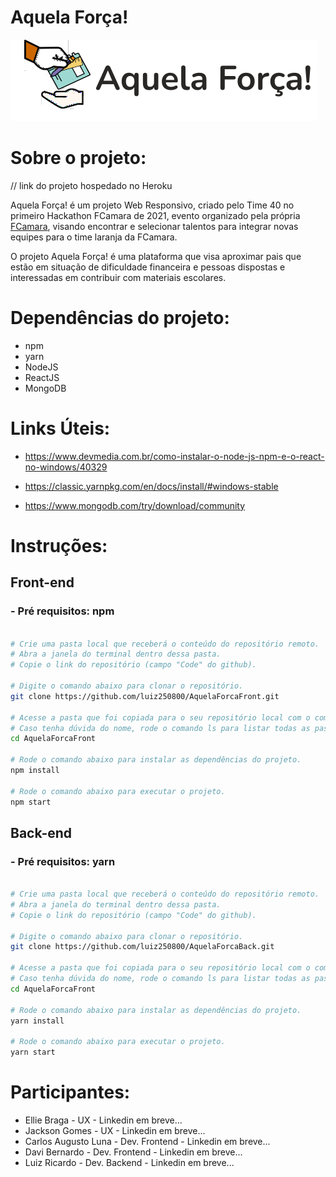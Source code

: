 
# Aquela Força!

![Logo](https://github.com/luiz250800/AquelaForcaFront/blob/main/src/images/imgLogoPerfil.svg)


# Sobre o projeto:
// link do projeto hospedado no Heroku

Aquela Força! é um projeto Web Responsivo, criado pelo Time 40 no primeiro Hackathon FCamara de 2021, evento organizado pela própria [FCamara](https://www.fcamara.com.br/), visando encontrar e selecionar talentos para integrar novas equipes para o time laranja da FCamara.

O projeto Aquela Força! é uma plataforma que visa aproximar pais que estão em situação de dificuldade financeira e pessoas dispostas e interessadas em contribuir com materiais escolares.


# Dependências do projeto:

- npm
- yarn
- NodeJS
- ReactJS
- MongoDB

# Links Úteis:

- https://www.devmedia.com.br/como-instalar-o-node-js-npm-e-o-react-no-windows/40329

- https://classic.yarnpkg.com/en/docs/install/#windows-stable

- https://www.mongodb.com/try/download/community

# Instruções:

## Front-end
### - Pré requisitos: npm
```bash

# Crie uma pasta local que receberá o conteúdo do repositório remoto.
# Abra a janela do terminal dentro dessa pasta.
# Copie o link do repositório (campo "Code" do github).

# Digite o comando abaixo para clonar o repositório.
git clone https://github.com/luiz250800/AquelaForcaFront.git

# Acesse a pasta que foi copiada para o seu repositório local com o comando cd nome-da-pasta. 
# Caso tenha dúvida do nome, rode o comando ls para listar todas as pastas.
cd AquelaForcaFront

# Rode o comando abaixo para instalar as dependências do projeto.
npm install

# Rode o comando abaixo para executar o projeto.
npm start

```

## Back-end
### - Pré requisitos: yarn
```bash

# Crie uma pasta local que receberá o conteúdo do repositório remoto.
# Abra a janela do terminal dentro dessa pasta.
# Copie o link do repositório (campo "Code" do github).

# Digite o comando abaixo para clonar o repositório.
git clone https://github.com/luiz250800/AquelaForcaBack.git

# Acesse a pasta que foi copiada para o seu repositório local com o comando cd nome-da-pasta. 
# Caso tenha dúvida do nome, rode o comando ls para listar todas as pastas.
cd AquelaForcaFront

# Rode o comando abaixo para instalar as dependências do projeto.
yarn install

# Rode o comando abaixo para executar o projeto.
yarn start

```


# Participantes:

- Ellie Braga - UX - Linkedin em breve...
- Jackson Gomes - UX - Linkedin em breve...
- Carlos Augusto Luna - Dev. Frontend - Linkedin em breve...
- Davi Bernardo - Dev. Frontend - Linkedin em breve...
- Luiz Ricardo - Dev. Backend - Linkedin em breve...
